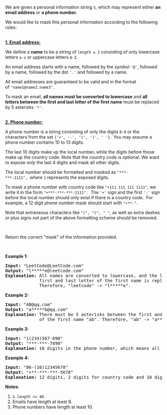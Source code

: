 <p>We are given a&nbsp;personal information string <code>S</code>, which may represent&nbsp;either <strong>an email address</strong> or <strong>a phone number.</strong></p>

<p>We would like to mask this&nbsp;personal information according to the&nbsp;following rules:</p>

<p><br />
<u><strong>1. Email address:</strong></u></p>

<p>We define a&nbsp;<strong>name</strong> to be a string of <code>length &ge; 2</code> consisting&nbsp;of only lowercase letters&nbsp;<code>a-z</code> or uppercase&nbsp;letters&nbsp;<code>A-Z</code>.</p>

<p>An email address starts with a name, followed by the&nbsp;symbol <code>&#39;@&#39;</code>, followed by a name, followed by the&nbsp;dot&nbsp;<code>&#39;.&#39;</code>&nbsp;and&nbsp;followed by a name.&nbsp;</p>

<p>All email addresses are&nbsp;guaranteed to be valid and in the format of&nbsp;<code>&quot;name1@name2.name3&quot;.</code></p>

<p>To mask an email, <strong>all names must be converted to lowercase</strong> and <strong>all letters between the first and last letter of the first name</strong> must be replaced by 5 asterisks <code>&#39;*&#39;</code>.</p>

<p><br />
<u><strong>2. Phone number:</strong></u></p>

<p>A phone number is a string consisting of&nbsp;only the digits <code>0-9</code> or the characters from the set <code>{&#39;+&#39;, &#39;-&#39;, &#39;(&#39;, &#39;)&#39;, &#39;&nbsp;&#39;}.</code>&nbsp;You may assume a phone&nbsp;number contains&nbsp;10 to 13 digits.</p>

<p>The last 10 digits make up the local&nbsp;number, while the digits before those make up the country code. Note that&nbsp;the country code is optional. We want to expose only the last 4 digits&nbsp;and mask all other&nbsp;digits.</p>

<p>The local&nbsp;number&nbsp;should be formatted and masked as <code>&quot;***-***-1111&quot;,&nbsp;</code>where <code>1</code> represents the exposed digits.</p>

<p>To mask a phone number with country code like <code>&quot;+111 111 111 1111&quot;</code>, we write it in the form <code>&quot;+***-***-***-1111&quot;.</code>&nbsp; The <code>&#39;+&#39;</code>&nbsp;sign and the first <code>&#39;-&#39;</code>&nbsp;sign before the local number should only exist if there is a country code.&nbsp; For example, a 12 digit phone number mask&nbsp;should start&nbsp;with <code>&quot;+**-&quot;</code>.</p>

<p>Note that extraneous characters like <code>&quot;(&quot;, &quot;)&quot;, &quot; &quot;</code>, as well as&nbsp;extra dashes or plus signs not part of the above formatting scheme should be removed.</p>

<p>&nbsp;</p>

<p>Return the correct &quot;mask&quot; of the information provided.</p>

<p>&nbsp;</p>

<p><strong>Example 1:</strong></p>

<pre>
<strong>Input: </strong>&quot;LeetCode@LeetCode.com&quot;
<strong>Output: </strong>&quot;l*****e@leetcode.com&quot;
<strong>Explanation:&nbsp;</strong>All names are converted to lowercase, and the letters between the
&nbsp;            first and last letter of the first name is replaced by 5 asterisks.
&nbsp;            Therefore, &quot;leetcode&quot; -&gt; &quot;l*****e&quot;.
</pre>

<p><strong>Example 2:</strong></p>

<pre>
<strong>Input: </strong>&quot;AB@qq.com&quot;
<strong>Output: </strong>&quot;a*****b@qq.com&quot;
<strong>Explanation:&nbsp;</strong>There must be 5 asterisks between the first and last letter 
&nbsp;            of the first name &quot;ab&quot;. Therefore, &quot;ab&quot; -&gt; &quot;a*****b&quot;.
</pre>

<p><strong>Example 3:</strong></p>

<pre>
<strong>Input: </strong>&quot;1(234)567-890&quot;
<strong>Output: </strong>&quot;***-***-7890&quot;
<strong>Explanation:</strong>&nbsp;10 digits in the phone number, which means all digits make up the local number.
</pre>

<p><strong>Example 4:</strong></p>

<pre>
<strong>Input: </strong>&quot;86-(10)12345678&quot;
<strong>Output: </strong>&quot;+**-***-***-5678&quot;
<strong>Explanation:</strong>&nbsp;12 digits, 2 digits for country code and 10 digits for local number. 
</pre>

<p><strong>Notes:</strong></p>

<ol>
	<li><code>S.length&nbsp;&lt;=&nbsp;40</code>.</li>
	<li>Emails have length at least 8.</li>
	<li>Phone numbers have length at least 10.</li>
</ol>
